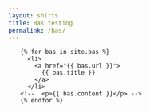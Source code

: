 ```yaml
---
layout: shirts
title: Bas testing
permalink: /bas/
---
```


<ul class="posts">

	{% for bas in site.bas %}
	  <li>
	    <a href="{{ bas.url }}">
	      {{ bas.title }}
	    </a>
	  </li>
	<!--  <p>{{ bas.content }}</p> -->
	{% endfor %}
</ul>
